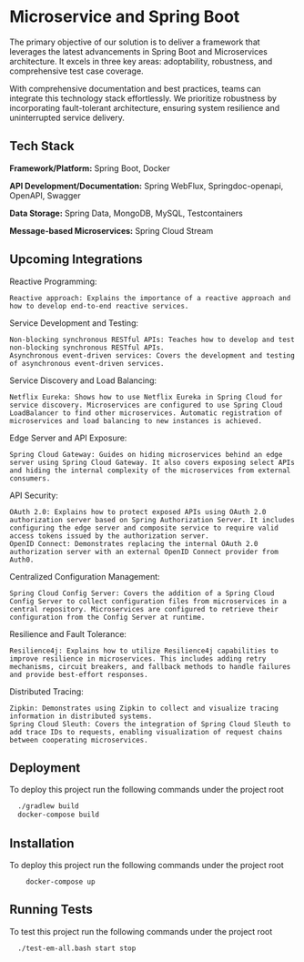 
# Microservice and Spring Boot

The primary objective of our solution is to deliver a framework that leverages the latest advancements in Spring Boot and Microservices architecture. It excels in three key areas: adoptability, robustness, and comprehensive test case coverage.

With comprehensive documentation and best practices, teams can integrate this technology stack effortlessly. We prioritize robustness by incorporating fault-tolerant architecture, ensuring system resilience and uninterrupted service delivery.
## Tech Stack

**Framework/Platform:** Spring Boot, Docker

**API Development/Documentation:** Spring WebFlux, Springdoc-openapi,
OpenAPI, Swagger

**Data Storage:** Spring Data, MongoDB, MySQL, Testcontainers

**Message-based Microservices:** Spring Cloud Stream

## Upcoming Integrations

Reactive Programming:

    Reactive approach: Explains the importance of a reactive approach and how to develop end-to-end reactive services.

Service Development and Testing:

    Non-blocking synchronous RESTful APIs: Teaches how to develop and test non-blocking synchronous RESTful APIs.
    Asynchronous event-driven services: Covers the development and testing of asynchronous event-driven services.

Service Discovery and Load Balancing:

    Netflix Eureka: Shows how to use Netflix Eureka in Spring Cloud for service discovery. Microservices are configured to use Spring Cloud LoadBalancer to find other microservices. Automatic registration of microservices and load balancing to new instances is achieved.

Edge Server and API Exposure:

    Spring Cloud Gateway: Guides on hiding microservices behind an edge server using Spring Cloud Gateway. It also covers exposing select APIs and hiding the internal complexity of the microservices from external consumers.

API Security:

    OAuth 2.0: Explains how to protect exposed APIs using OAuth 2.0 authorization server based on Spring Authorization Server. It includes configuring the edge server and composite service to require valid access tokens issued by the authorization server.
    OpenID Connect: Demonstrates replacing the internal OAuth 2.0 authorization server with an external OpenID Connect provider from Auth0.

Centralized Configuration Management:

    Spring Cloud Config Server: Covers the addition of a Spring Cloud Config Server to collect configuration files from microservices in a central repository. Microservices are configured to retrieve their configuration from the Config Server at runtime.

Resilience and Fault Tolerance:

    Resilience4j: Explains how to utilize Resilience4j capabilities to improve resilience in microservices. This includes adding retry mechanisms, circuit breakers, and fallback methods to handle failures and provide best-effort responses.

Distributed Tracing:

    Zipkin: Demonstrates using Zipkin to collect and visualize tracing information in distributed systems.
    Spring Cloud Sleuth: Covers the integration of Spring Cloud Sleuth to add trace IDs to requests, enabling visualization of request chains between cooperating microservices.
## Deployment

To deploy this project run the following commands under the project root

```bash
  ./gradlew build
  docker-compose build
```


## Installation

To deploy this project run the following commands under the project root

```
    docker-compose up
```

## Running Tests

To test this project run the following commands under the project root

```bash
  ./test-em-all.bash start stop
```

